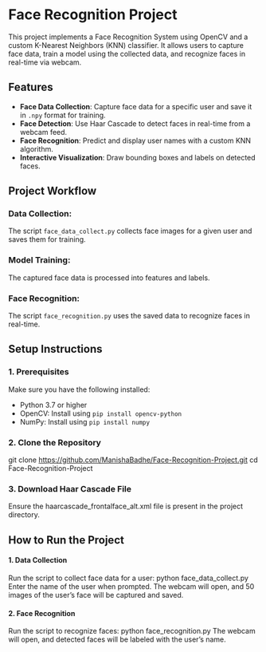 # Face Recognition Project

This project implements a Face Recognition System using OpenCV and a custom K-Nearest Neighbors (KNN) classifier. It allows users to capture face data, train a model using the collected data, and recognize faces in real-time via webcam.

## Features
- **Face Data Collection**: Capture face data for a specific user and save it in `.npy` format for training.
- **Face Detection**: Use Haar Cascade to detect faces in real-time from a webcam feed.
- **Face Recognition**: Predict and display user names with a custom KNN algorithm.
- **Interactive Visualization**: Draw bounding boxes and labels on detected faces.

## Project Workflow
### Data Collection:
The script `face_data_collect.py` collects face images for a given user and saves them for training.

### Model Training:
The captured face data is processed into features and labels.

### Face Recognition:
The script `face_recognition.py` uses the saved data to recognize faces in real-time.

## Setup Instructions

### 1. Prerequisites
Make sure you have the following installed:
- Python 3.7 or higher
- OpenCV: Install using `pip install opencv-python`
- NumPy: Install using `pip install numpy`

### 2. Clone the Repository
git clone https://github.com/ManishaBadhe/Face-Recognition-Project.git
cd Face-Recognition-Project

### 3. Download Haar Cascade File
Ensure the haarcascade_frontalface_alt.xml file is present in the project directory.

## How to Run the Project
#### 1. Data Collection
Run the script to collect face data for a user:
python face_data_collect.py
Enter the name of the user when prompted.
The webcam will open, and 50 images of the user’s face will be captured and saved.

#### 2. Face Recognition
Run the script to recognize faces:
python face_recognition.py
The webcam will open, and detected faces will be labeled with the user’s name.

